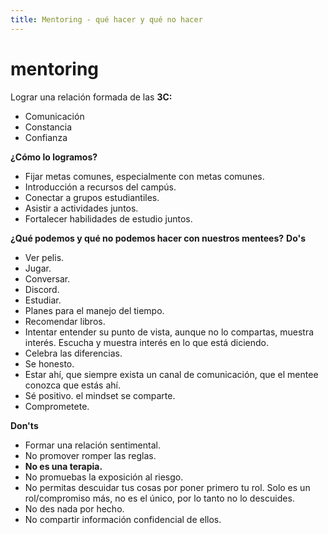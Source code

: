 ```yaml
---
title: Mentoring - qué hacer y qué no hacer
---
```

# mentoring

Lograr una relación formada de las **3C:**
- Comunicación
- Constancia
- Confianza

**¿Cómo lo logramos?**
- Fijar metas comunes, especialmente con metas comunes.
- Introducción a recursos del campús.
- Conectar a grupos estudiantiles.
- Asistir a actividades juntos.
- Fortalecer habilidades de estudio juntos.

**¿Qué podemos y qué no podemos hacer con nuestros mentees?**
**Do's**
-	Ver pelis.
-	Jugar.
-	Conversar.
-	Discord.
-	Estudiar.
-	Planes para el manejo del tiempo.
-	Recomendar libros.
- Intentar entender su punto de vista, aunque no lo compartas, muestra interés. Escucha y muestra interés en lo que está diciendo.
- Celebra las diferencias.
- Se honesto.
- Estar ahí, que siempre exista un canal de comunicación, que el mentee conozca que estás ahí.
- Sé positivo. el mindset se comparte.
- Comprometete. 

**Don'ts**
- Formar una relación sentimental.
- No promover romper las reglas.
- **No es una terapia.**
- No promuebas la exposición al riesgo.
- No permitas descuidar tus cosas por poner primero tu rol. Solo es un rol/compromiso más, no es el único, por lo tanto no lo descuides.
- No des nada por hecho.
- No compartir información confidencial de ellos.
